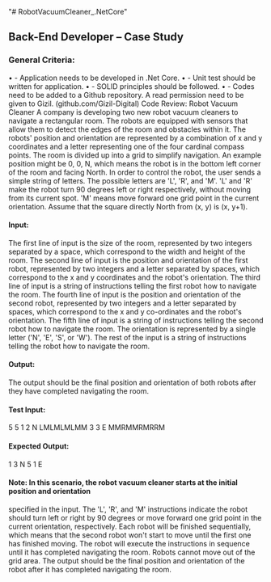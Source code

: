 "# RobotVacuumCleaner\_.NetCore"

## Back-End Developer – Case Study

### General Criteria:

• - Application needs to be developed in .Net Core.
• - Unit test should be written for application.
• - SOLID principles should be followed.
• - Codes need to be added to a Github repository. A read permission need to be given to
Gizil. (github.com/Gizil-Digital)
Code Review: Robot Vacuum Cleaner
A company is developing two new robot vacuum cleaners to navigate a rectangular room. The
robots are equipped with sensors that allow them to detect the edges of the room and obstacles
within it. The robots' position and orientation are represented by a combination of x and y
coordinates and a letter representing one of the four cardinal compass points. The room is
divided up into a grid to simplify navigation. An example position might be 0, 0, N, which means
the robot is in the bottom left corner of the room and facing North. In order to control the robot,
the user sends a simple string of letters. The possible letters are 'L', 'R', and 'M'. 'L' and 'R' make
the robot turn 90 degrees left or right respectively, without moving from its current spot. 'M'
means move forward one grid point in the current orientation. Assume that the square directly
North from (x, y) is (x, y+1).

#### Input:

The first line of input is the size of the room, represented by two integers separated by a space,
which correspond to the width and height of the room. The second line of input is the position
and orientation of the first robot, represented by two integers and a letter separated by spaces,
which correspond to the x and y coordinates and the robot's orientation. The third line of input
is a string of instructions telling the first robot how to navigate the room. The fourth line of input
is the position and orientation of the second robot, represented by two integers and a letter
separated by spaces, which correspond to the x and y co-ordinates and the robot's orientation.
The fifth line of input is a string of instructions telling the second robot how to navigate the room.
The orientation is represented by a single letter ('N', 'E', 'S', or 'W'). The rest of the input is a string
of instructions telling the robot how to navigate the room.

#### Output:

The output should be the final position and orientation of both robots after they have completed
navigating the room.

#### Test Input:

5 5
1 2 N
LMLMLMLMM
3 3 E
MMRMMRMRRM

#### Expected Output:

1 3 N
5 1 E

#### Note: In this scenario, the robot vacuum cleaner starts at the initial position and orientation

specified in the input. The 'L', 'R', and 'M' instructions indicate the robot should turn left or right
by 90 degrees or move forward one grid point in the current orientation, respectively. Each robot
will be finished sequentially, which means that the second robot won't start to move until the
first one has finished moving. The robot will execute the instructions in sequence until it has
completed navigating the room. Robots cannot move out of the grid area. The output should be
the final position and orientation of the robot after it has completed navigating the room.
